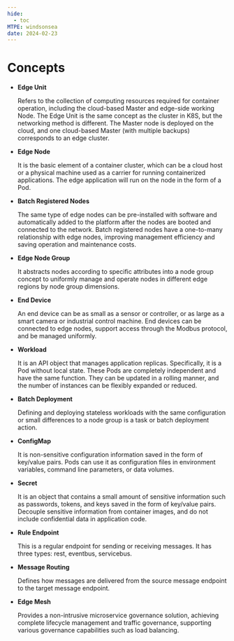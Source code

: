 ```yaml
---
hide:
  - toc
MTPE: windsonsea
date: 2024-02-23
---
```


# Concepts

- **Edge Unit**

    Refers to the collection of computing resources required for container operation, including the cloud-based
    Master and edge-side working Node. The Edge Unit is the same concept as the cluster in K8S, but the
    networking method is different. The Master node is deployed on the cloud, and one cloud-based Master
    (with multiple backups) corresponds to an edge cluster.

- **Edge Node**

    It is the basic element of a container cluster, which can be a cloud host or a physical machine used as
    a carrier for running containerized applications. The edge application will run on the node in the form of a Pod.

- **Batch Registered Nodes**

    The same type of edge nodes can be pre-installed with software and automatically added to the platform after
    the nodes are booted and connected to the network. Batch registered nodes have a one-to-many relationship
    with edge nodes, improving management efficiency and saving operation and maintenance costs.

- **Edge Node Group**

    It abstracts nodes according to specific attributes into a node group concept to uniformly manage and operate
    nodes in different edge regions by node group dimensions.

- **End Device**

    An end device can be as small as a sensor or controller, or as large as a smart camera or industrial control
    machine. End devices can be connected to edge nodes, support access through the Modbus protocol, and be
    managed uniformly.

- **Workload**

    It is an API object that manages application replicas. Specifically, it is a Pod without local state.
    These Pods are completely independent and have the same function. They can be updated in a rolling manner,
    and the number of instances can be flexibly expanded or reduced.

- **Batch Deployment**

    Defining and deploying stateless workloads with the same configuration or small differences to a node group
    is a task or batch deployment action.

- **ConfigMap**

    It is non-sensitive configuration information saved in the form of key/value pairs. Pods can use it as
    configuration files in environment variables, command line parameters, or data volumes.

- **Secret**

    It is an object that contains a small amount of sensitive information such as passwords, tokens, and keys
    saved in the form of key/value pairs. Decouple sensitive information from container images, and do not
    include confidential data in application code.

- **Rule Endpoint**

    This is a regular endpoint for sending or receiving messages. It has three types: rest, eventbus, servicebus.

- **Message Routing**

    Defines how messages are delivered from the source message endpoint to the target message endpoint.

- **Edge Mesh**

    Provides a non-intrusive microservice governance solution, achieving complete lifecycle management
    and traffic governance, supporting various governance capabilities such as load balancing.
